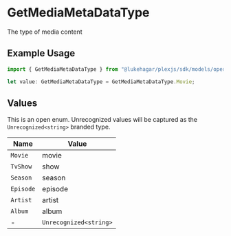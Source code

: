 # GetMediaMetaDataType

The type of media content


## Example Usage

```typescript
import { GetMediaMetaDataType } from "@lukehagar/plexjs/sdk/models/operations";

let value: GetMediaMetaDataType = GetMediaMetaDataType.Movie;
```

## Values

This is an open enum. Unrecognized values will be captured as the `Unrecognized<string>` branded type.

| Name                   | Value                  |
| ---------------------- | ---------------------- |
| `Movie`                | movie                  |
| `TvShow`               | show                   |
| `Season`               | season                 |
| `Episode`              | episode                |
| `Artist`               | artist                 |
| `Album`                | album                  |
| -                      | `Unrecognized<string>` |
